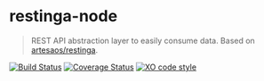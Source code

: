 # restinga-node

> REST API abstraction layer to easily consume data. Based on [artesaos/restinga](https://github.com/artesaos/restinga).

[![Build Status](https://travis-ci.org/jay-ess/restinga-node.svg?branch=master)](https://travis-ci.org/jay-ess/restinga-node)
[![Coverage Status](https://coveralls.io/repos/github/jay-ess/restinga-node/badge.svg?branch=master)](https://coveralls.io/github/jay-ess/restinga-node?branch=master)
[![XO code style](https://img.shields.io/badge/code_style-XO-5ed9c7.svg)](https://github.com/sindresorhus/xo)
